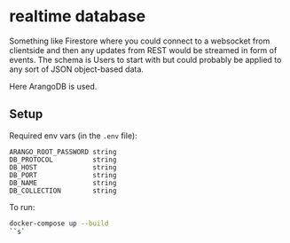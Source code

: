 # realtime database

Something like Firestore where you could connect to a websocket from clientside
and then any updates from REST would be streamed in form of events. The schema
is Users to start with but could probably be applied to any sort of JSON
object-based data.

Here ArangoDB is used.

## Setup

Required env vars (in the `.env` file):

```env
ARANGO_ROOT_PASSWORD string
DB_PROTOCOL          string
DB_HOST              string
DB_PORT              string
DB_NAME              string
DB_COLLECTION        string
```

To run:

```bash
docker-compose up --build
``s`
